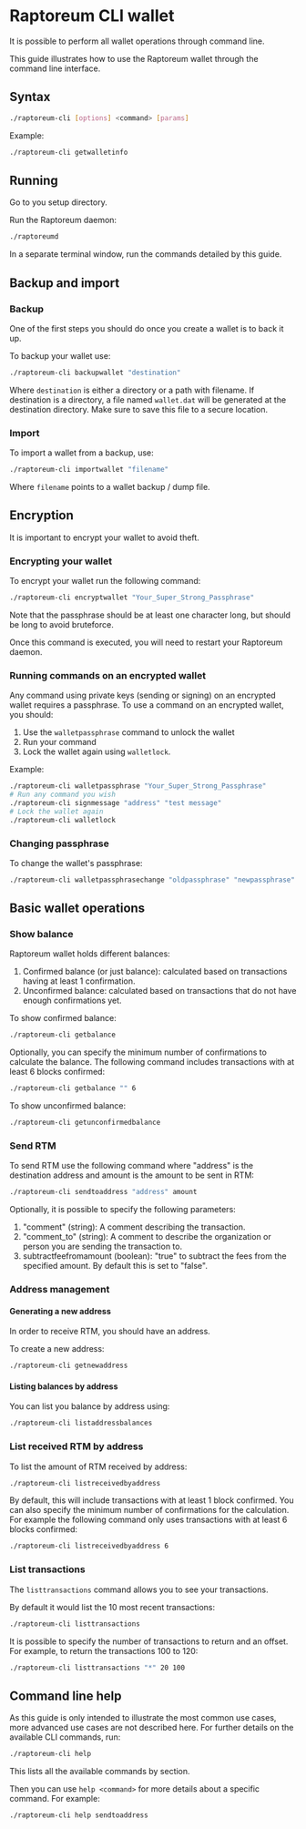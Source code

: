 # Raptoreum CLI wallet
It is possible to perform all wallet operations through command line.

This guide illustrates how to use the Raptoreum wallet through the command line interface.

## Syntax
```bash
./raptoreum-cli [options] <command> [params]
```

Example: 
```bash
./raptoreum-cli getwalletinfo
```

## Running
Go to you setup directory.

Run the Raptoreum daemon:
```bash
./raptoreumd
```

In a separate terminal window, run the commands detailed by this guide.

## Backup and import
### Backup
One of the first steps you should do once you create a wallet is to back it up. 

To backup your wallet use: 
```bash
./raptoreum-cli backupwallet "destination"
```
Where `destination` is either a directory or a path with filename. If destination is a directory, a file named `wallet.dat` will be generated at the destination directory. Make sure to save this file to a secure location.

### Import
To import a wallet from a backup, use: 
```bash
./raptoreum-cli importwallet "filename"
```
Where `filename` points to a wallet backup / dump file.

## Encryption
It is important to encrypt your wallet to avoid theft.

### Encrypting your wallet
To encrypt your wallet run the following command:
```bash
./raptoreum-cli encryptwallet "Your_Super_Strong_Passphrase"
```

Note that the passphrase should be at least one character long, but should be long to avoid bruteforce.

Once this command is executed, you will need to restart your Raptoreum daemon. 

### Running commands on an encrypted wallet
Any command using private keys (sending or signing) on an encrypted wallet requires a passphrase.
To use a command on an encrypted wallet, you should:
1. Use the `walletpassphrase` command to unlock the wallet
2. Run your command
3. Lock the wallet again using `walletlock`.

Example: 
```bash
./raptoreum-cli walletpassphrase "Your_Super_Strong_Passphrase"
# Run any command you wish
./raptoreum-cli signmessage "address" "test message"
# Lock the wallet again
./raptoreum-cli walletlock
```

### Changing passphrase
To change the wallet's passphrase: 
```bash
./raptoreum-cli walletpassphrasechange "oldpassphrase" "newpassphrase"
```

## Basic wallet operations
### Show balance
Raptoreum wallet holds different balances:
1. Confirmed balance (or just balance): calculated based on transactions having at least 1 confirmation.
2. Unconfirmed balance: calculated based on transactions that do not have enough confirmations yet.

To show confirmed balance: 
```bash
./raptoreum-cli getbalance
```

Optionally, you can specify the minimum number of confirmations to calculate the balance. The following command includes transactions with at least 6 blocks confirmed:
```bash
./raptoreum-cli getbalance "" 6
```

To show unconfirmed balance:
```bash
./raptoreum-cli getunconfirmedbalance
```

### Send RTM
To send RTM use the following command where "address" is the destination address and amount is the amount to be sent in RTM:
```bash
./raptoreum-cli sendtoaddress "address" amount
```

Optionally, it is possible to specify the following parameters:
1. "comment" (string): A comment describing the transaction.
2. "comment_to" (string): A comment to describe the organization or person you are sending the transaction to.
3. subtractfeefromamount (boolean): "true" to subtract the fees from the specified amount. By default this is set to "false".


### Address management
#### Generating a new address
In order to receive RTM, you should have an address.

To create a new address:
```bash
./raptoreum-cli getnewaddress
```

#### Listing balances by address
You can list you balance by address using:
```bash
./raptoreum-cli listaddressbalances
```

### List received RTM by address
To list the amount of RTM received by address:
```bash
./raptoreum-cli listreceivedbyaddress
```

By default, this will include transactions with at least 1 block confirmed. You can also specify the minimum number of confirmations for the calculation. For example the following command only uses transactions with at least 6 blocks confirmed:
```bash
./raptoreum-cli listreceivedbyaddress 6
```

### List transactions
The `listtransactions` command allows you to see your transactions. 

By default it would list the 10 most recent transactions: 
```bash
./raptoreum-cli listtransactions
```

It is possible to specify the number of transactions to return and an offset. For example, to return the transactions 100 to 120:
```bash
./raptoreum-cli listtransactions "*" 20 100
```


## Command line help
As this guide is only intended to illustrate the most common use cases, more advanced use cases are not described here. For further details on the available CLI commands, run:
```bash
./raptoreum-cli help
```
This lists all the available commands by section.

Then you can use `help <command>` for more details about a specific command. For example:
```bash
./raptoreum-cli help sendtoaddress
```


